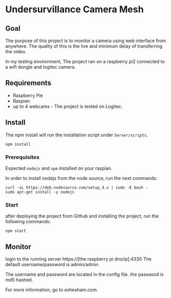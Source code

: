 # Undersurvillance Camera Mesh

## Goal

The purpose of this project is to monitor a camera using web interface from anywhere. The quality of this is the live and minimum delay of transferring the video.

In my testing environment, The project ran on a raspberry pi2 connected to a wifi dongle and logitec camera.

## Requirements

* Raspberry Pie
* Raspian
* up to 4 webcams - The project is tested on Logitec.

## Install

The npm install will run the installation script under `Server/scripts`.

```
npm install
```

### Prerequisites

Expected `nodejs` and `npm` installed on your raspian.

In order to install nodejs from the node source, run the next commands:
```
curl -sL https://deb.nodesource.com/setup_4.x | sudo -E bash -
sudo apt-get install -y nodejs
```

### Start

after deploying the project from Github and installing the project, run the following commands:
````
npm start
````

## Monitor

login to the running server https://[the raspberry pi dns/ip]:4330
The default username/password is admin/admin

The username and password are located in the config file. the password is md5 hashed.

For more information, go to exhesham.com.


